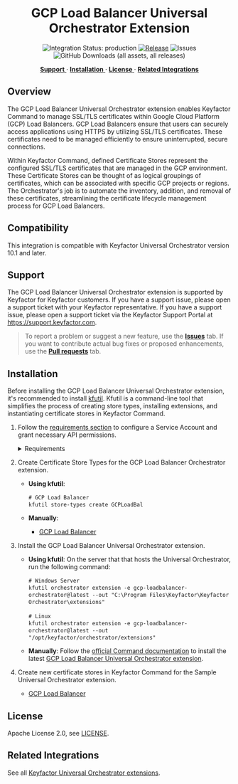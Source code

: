 <h1 align="center" style="border-bottom: none">
    GCP Load Balancer Universal Orchestrator Extension
</h1>

<p align="center">
  <!-- Badges -->
<img src="https://img.shields.io/badge/integration_status-production-3D1973?style=flat-square" alt="Integration Status: production" />
<a href="https://github.com/Keyfactor/gcp-loadbalancer-orchestrator/releases"><img src="https://img.shields.io/github/v/release/Keyfactor/gcp-loadbalancer-orchestrator?style=flat-square" alt="Release" /></a>
<img src="https://img.shields.io/github/issues/Keyfactor/gcp-loadbalancer-orchestrator?style=flat-square" alt="Issues" />
<img src="https://img.shields.io/github/downloads/Keyfactor/gcp-loadbalancer-orchestrator/total?style=flat-square&label=downloads&color=28B905" alt="GitHub Downloads (all assets, all releases)" />
</p>

<p align="center">
  <!-- TOC -->
  <a href="#support">
    <b>Support</b>
  </a>
  ·
  <a href="#installation">
    <b>Installation</b>
  </a>
  ·
  <a href="#license">
    <b>License</b>
  </a>
  ·
  <a href="https://github.com/orgs/Keyfactor/repositories?q=orchestrator">
    <b>Related Integrations</b>
  </a>
</p>


## Overview

The GCP Load Balancer Universal Orchestrator extension enables Keyfactor Command to manage SSL/TLS certificates within Google Cloud Platform (GCP) Load Balancers. GCP Load Balancers ensure that users can securely access applications using HTTPS by utilizing SSL/TLS certificates. These certificates need to be managed efficiently to ensure uninterrupted, secure connections.

Within Keyfactor Command, defined Certificate Stores represent the configured SSL/TLS certificates that are managed in the GCP environment. These Certificate Stores can be thought of as logical groupings of certificates, which can be associated with specific GCP projects or regions. The Orchestrator's job is to automate the inventory, addition, and removal of these certificates, streamlining the certificate lifecycle management process for GCP Load Balancers.

## Compatibility

This integration is compatible with Keyfactor Universal Orchestrator version 10.1 and later.

## Support
The GCP Load Balancer Universal Orchestrator extension is supported by Keyfactor for Keyfactor customers. If you have a support issue, please open a support ticket with your Keyfactor representative. If you have a support issue, please open a support ticket via the Keyfactor Support Portal at https://support.keyfactor.com. 
 
> To report a problem or suggest a new feature, use the **[Issues](../../issues)** tab. If you want to contribute actual bug fixes or proposed enhancements, use the **[Pull requests](../../pulls)** tab.

## Installation
Before installing the GCP Load Balancer Universal Orchestrator extension, it's recommended to install [kfutil](https://github.com/Keyfactor/kfutil). Kfutil is a command-line tool that simplifies the process of creating store types, installing extensions, and instantiating certificate stores in Keyfactor Command.


1. Follow the [requirements section](docs/gcploadbal.md#requirements) to configure a Service Account and grant necessary API permissions.

    <details><summary>Requirements</summary>

    ### GCP Load Balancer Configuration

    **1. In Keyfactor Command, go to Settings (the gear icon in the top right) => Certificate Store Types and create a new certificate store type:**

    ![](images/image1.png)

    ![](images/image2.png)

    The certificate store type set up for the GCP Load Balancer Orchestrator should have the following options set:

    - **Name:** A descriptive name for the certificate store type
    - **Short Name:** Must be **GCPLoadBal** or the alternative name you used to create the folder in the {installation folder}\extensions folder.
    - **Custom Capability** - Leave unchecked
    - **Supported Job Types** – Select Inventory, Add, and Remove
    - **General Settings** - Leave Needs Server and Uses PowerShell unchecked.  Select Blueprint Allowed if you plan to use blueprinting.
    - **Password Settings** - Leave both options unchecked
    - **Store Path Type** - Freeform
    - **Supports Custom Alias** - Optional.  If no alias is provided, one will be dynamically created by the GCP Load Balancer Orchestrator.
    - **Private Key Handling: ** Required (Adding a certificate to a GCP Load Balancer certificate store without the private key is not a valid use case)
    - **PFX Password Style:** Default

    **Parameters:** Add 1 custom parameter if authenticating to the GCP API library by passing the GCP service account key from Keyfactor Command (see Authentication):

    ![](images/image3.png)

    - Name: Must be **jsonKey**
    - Display Name: Desired custom display name
    - Type: Secret
    - Change Default Value: Unchecked
    - Default Value: Leave blank



    **2. Create a new GCP Load Balancer certificate store.  Navigate to Certificate Locations =\> Certificate Stores within Keyfactor Command to add the store. Below are the values that should be entered.**
    ![](images/image4.png)

    - **Category:** Must be the GCP Load Balancer type you created in Step 1.

    - **Container:** Optional container name if using this feature.  Please consult the Keyfactor Command Reference Guide for more information on this feature.

    - **Client Machine:** The name or IP address of the Orchestrator server that will be handling GCP jobs.

    - **Store Path:** This should be your Google Cloud project ID.  This will work against GCP Global resources.  Optionally, you can append "/" with the region you wish to process against.  Please refer to the following page for a list of valid region codes (GCP code column): https://gist.github.com/rpkim/084046e02fd8c452ba6ddef3a61d5d59.

    - **Service Account Key:** If you will be authenticating via passing credentials from Keyfactor Command, you must add this value as follows:
      - No Service Account Key: Unchecked
      - Secret Source: "Keyfactor Secrets" if you wish to store the GCP service account key in the Keyfactor secrets engine or "Load From PAM Provider" if you have set up a PAM provider integration within Keyfactor Command and wish to store this value there.
      - Enter and Confirm Service Account Key: The JSON-based service account key you acquired from GCP (See Authentication).

    **Inventory Schedule:** Set whether to schedule Inventory jobs for this certificate store, and if so, the frequency here.

    ### Authentication

    A service account is necessary for authentication to GCP.  The following are the required permissions:
    - compute.sslCertificates.create
    - compute.sslCertificates.delete
    - compute.sslCertificates.list
    - compute.sslCertificates.get
    - compute.targetHttpsProxies.list
    - compute.targetHttpsProxies.setSslCertificates
    - compute.regionSslCertificates.list

    The agent supports having credentials provided by the environment, environment variable, or passed manually from Keyfactor Command.  You can read more about the first two options [here] (https://cloud.google.com/docs/authentication/production#automatically).

    To pass credentials from Keyfactor Command you need to first create a service account and then download a service account key.  Instructions are [here](https://cloud.google.com/docs/authentication/production#manually).  Remember to assign the appropriate role/permissions for the service account.  Afterwards inside Keyfactor Command copy and paste the contents of the service account key in the password field for the GCP Certificate Store Type.



    </details>

2. Create Certificate Store Types for the GCP Load Balancer Orchestrator extension. 

    * **Using kfutil**:

        ```shell
        # GCP Load Balancer
        kfutil store-types create GCPLoadBal
        ```

    * **Manually**:
        * [GCP Load Balancer](docs/gcploadbal.md#certificate-store-type-configuration)

3. Install the GCP Load Balancer Universal Orchestrator extension.
    
    * **Using kfutil**: On the server that that hosts the Universal Orchestrator, run the following command:

        ```shell
        # Windows Server
        kfutil orchestrator extension -e gcp-loadbalancer-orchestrator@latest --out "C:\Program Files\Keyfactor\Keyfactor Orchestrator\extensions"

        # Linux
        kfutil orchestrator extension -e gcp-loadbalancer-orchestrator@latest --out "/opt/keyfactor/orchestrator/extensions"
        ```

    * **Manually**: Follow the [official Command documentation](https://software.keyfactor.com/Core-OnPrem/Current/Content/InstallingAgents/NetCoreOrchestrator/CustomExtensions.htm?Highlight=extensions) to install the latest [GCP Load Balancer Universal Orchestrator extension](https://github.com/Keyfactor/gcp-loadbalancer-orchestrator/releases/latest).

4. Create new certificate stores in Keyfactor Command for the Sample Universal Orchestrator extension.

    * [GCP Load Balancer](docs/gcploadbal.md#certificate-store-configuration)



## License

Apache License 2.0, see [LICENSE](LICENSE).

## Related Integrations

See all [Keyfactor Universal Orchestrator extensions](https://github.com/orgs/Keyfactor/repositories?q=orchestrator).